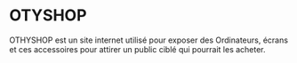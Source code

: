 # OTYSHOP
  OTHYSHOP est un site internet utilisé pour exposer des Ordinateurs, écrans et ces accessoires pour attirer un public ciblé qui pourrait les acheter.
